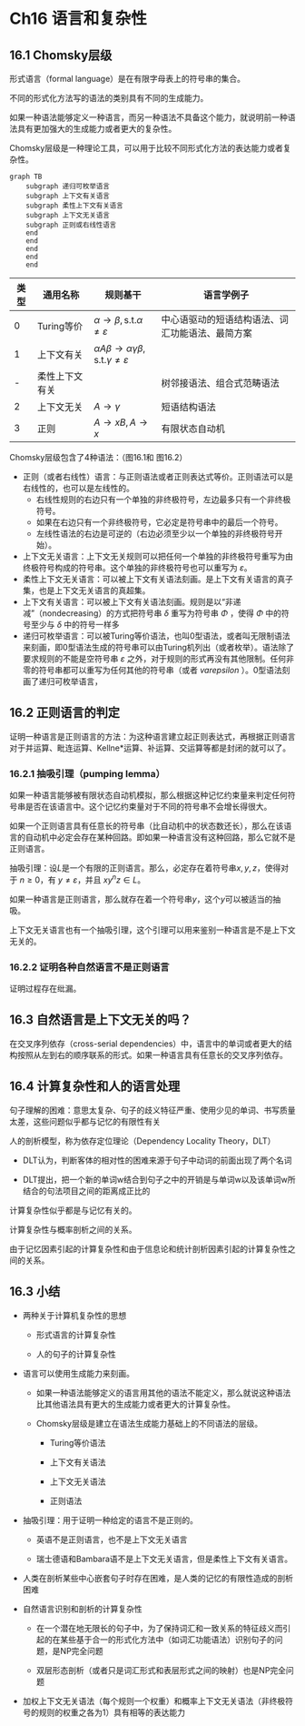 # Ch16 语言和复杂性

## 16.1 Chomsky层级

形式语言（formal language）是在有限字母表上的符号串的集合。

不同的形式化方法写的语法的类别具有不同的生成能力。

如果一种语法能够定义一种语言，而另一种语法不具备这个能力，就说明前一种语法具有更加强大的生成能力或者更大的复杂性。

Chomsky层级是一种理论工具，可以用于比较不同形式化方法的表达能力或者复杂性。

```mermaid
graph TB
    subgraph 递归可枚举语言
    subgraph 上下文有关语言
    subgraph 柔性上下文有关语言
    subgraph 上下文无关语言
    subgraph 正则或右线性语言
    end
    end
    end
    end
    end

```

| 类型 | 通用名称       | 规则基干                                                     | 语言学例子                                       |
| ---- | -------------- | ------------------------------------------------------------ | ------------------------------------------------ |
| 0    | Turing等价     | $\alpha\rightarrow\beta,\text{s.t.}\alpha\neq\varepsilon$    | 中心语驱动的短语结构语法、词汇功能语法、最简方案 |
| 1    | 上下文有关     | $\alpha A\beta\rightarrow\alpha\gamma\beta,\text{s.t.}\gamma\neq\varepsilon$ |                                                  |
| -    | 柔性上下文有关 |                                                              | 树邻接语法、组合式范畴语法                       |
| 2    | 上下文无关     | $A\rightarrow\gamma$                                         | 短语结构语法                                     |
| 3    | 正则           | $A\rightarrow xB, A\rightarrow x$                            | 有限状态自动机                                   |

Chomsky层级包含了4种语法：（图16.1和 图16.2）

-   正则（或者右线性）语言：与正则语法或者正则表达式等价。正则语法可以是右线性的，也可以是左线性的。
    -   右线性规则的右边只有一个单独的非终极符号，左边最多只有一个非终极符号。
    -   如果在右边只有一个非终极符号，它必定是符号串中的最后一个符号。
    -   左线性语法的右边是可逆的（右边必须至少以一个单独的非终极符号开始）。
-   上下文无关语言：上下文无关规则可以把任何一个单独的非终极符号重写为由终极符号构成的符号串。这个单独的非终极符号也可以重写为 $\varepsilon$。
-   柔性上下文无关语言：可以被上下文有关语法刻画。是上下文有关语言的真子集，也是上下文无关语言的真超集。
-   上下文有关语言：可以被上下文有关语法刻画。规则是以“非递减”（nondecreasing）的方式把符号串 $\delta$ 重写为符号串 $\Phi$ ，使得 $\Phi$ 中的符号至少与 $\delta$ 中的符号一样多
-   递归可枚举语言：可以被Turing等价语法，也叫0型语法，或者叫无限制语法来刻画，即0型语法生成的符号串可以由Turing机列出（或者枚举）。语法除了要求规则的不能是空符号串 $\varepsilon$ 之外，对于规则的形式再没有其他限制。任何非零的符号串都可以重写为任何其他的符号串（或者 $varepsilon$ ）。0型语法刻画了递归可枚举语言，

## 16.2 正则语言的判定

证明一种语言是正则语言的方法：为这种语言建立起正则表达式，再根据正则语言对于并运算、毗连运算、Kellne\*运算、补运算、交运算等都是封闭的就可以了。

### 16.2.1 抽吸引理（pumping lemma）

如果一种语言能够被有限状态自动机模拟，那么根据这种记忆约束量来判定任何符号串是否在该语言中。这个记忆约束量对于不同的符号串不会增长得很大。

如果一个正则语言具有任意长的符号串（比自动机中的状态数还长），那么在该语言的自动机中必定会存在某种回路。即如果一种语言没有这种回路，那么它就不是正则语言。

抽吸引理：设$L$是一个有限的正则语言。那么，必定存在着符号串$x,y,z$，使得对于 $n\geq 0$，有 $y\neq\varepsilon$，并且 $xy^n z\in L$。

如果一种语言是正则语言，那么就存在着一个符号串$y$，这个$y$可以被适当的抽吸。

上下文无关语言也有一个抽吸引理，这个引理可以用来鉴别一种语言是不是上下文无关的。

### 16.2.2 证明各种自然语言不是正则语言

证明过程存在纰漏。

## 16.3 自然语言是上下文无关的吗？

在交叉序列依存（cross-serial
dependencies）中，语言中的单词或者更大的结构按照从左到右的顺序联系的形式。如果一种语言具有任意长的交叉序列依存。

## 16.4 计算复杂性和人的语言处理

句子理解的困难：意思太复杂、句子的歧义特征严重、使用少见的单词、书写质量太差，这些问题似乎都与记忆的有限性有关

人的剖析模型，称为依存定位理论（Dependency Locality Theory，DLT）

-   DLT认为，判断客体的相对性的困难来源于句子中动词的前面出现了两个名词

-   DLT提出，把一个新的单词w结合到句子之中的开销是与单词w以及该单词w所结合的句法项目之间的距离成正比的

计算复杂性似乎都是与记忆有关的。

计算复杂性与概率剖析之间的关系。

由于记忆因素引起的计算复杂性和由于信息论和统计剖析因素引起的计算复杂性之间的关系。

## 16.3 小结

-   两种关于计算机复杂性的思想

    -   形式语言的计算复杂性

    -   人的句子的计算复杂性

-   语言可以使用生成能力来刻画。

    -   如果一种语法能够定义的语言用其他的语法不能定义，那么就说这种语法比其他语法具有更大的生成能力或者更大的计算复杂性。

    -   Chomsky层级是建立在语法生成能力基础上的不同语法的层级。

        -   Turing等价语法

        -   上下文有关语法

        -   上下文无关语法

        -   正则语法

-   抽吸引理：用于证明一种给定的语言不是正则的。

    -   英语不是正则语言，也不是上下文无关语言

    -   瑞士德语和Bambara语不是上下文无关语言，但是柔性上下文有关语言。

-   人类在剖析某些中心嵌套句子时存在困难，是人类的记忆的有限性造成的剖析困难

-   自然语言识别和剖析的计算复杂性

    -   在一个潜在地无限长的句子中，为了保持词汇和一致关系的特征歧义而引起的在某些基于合一的形式化方法中（如词汇功能语法）识别句子的问题，是NP完全问题

    -   双层形态剖析（或者只是词汇形式和表层形式之间的映射）也是NP完全问题

-   加权上下文无关语法（每个规则一个权重）和概率上下文无关语法（非终极符号的规则的权重之各为1）具有相等的表达能力
